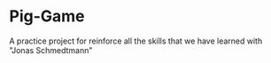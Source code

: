 # Pig-Game
A practice project for reinforce all the skills that we have learned with "Jonas Schmedtmann"
